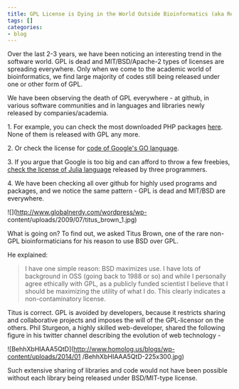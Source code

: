 ```yaml
---
title: GPL License is Dying in the World Outside Bioinformatics (aka Real World)
tags: []
categories:
- blog
---
```

Over the last 2-3 years, we have been noticing an interesting trend in the
software world. GPL is dead and MIT/BSD/Apache-2 types of licenses are
spreading everywhere. Only when we come to the academic world of
bioinformatics, we find large majority of codes still being released under one
or other form of GPL.
<!--more-->

We have been observing the death of GPL everywhere - at github, in various
software communities and in languages and libraries newly released by
companies/academia.

1\. For example, you can check the most downloaded PHP packages
[here](https://packagist.org/explore/popular). None of them is released with
GPL any more.

2\. Or check the license for [code of Google's GO
language](http://golang.org/LICENSE).

3\. If you argue that Google is too big and can afford to throw a few
freebies, [check the license of Julia
language](https://github.com/JuliaLang/julia/blob/master/LICENSE.md) released
by three programmers.

4\. We have been checking all over github for highly used programs and
packages, and we notice the same pattern - GPL is dead and MIT/BSD are
everywhere.

![](http://www.globalnerdy.com/wordpress/wp-
content/uploads/2009/07/titus_brown_1.jpg)

What is going on? To find out, we asked Titus Brown, one of the rare non-GPL
bioinformaticians for his reason to use BSD over GPL.

He explained:

> I have one simple reason: BSD maximizes use. I have lots of background in
OSS (going back to 1988 or so) and while I personally agree ethically with
GPL, as a publicly funded scientist I believe that I should be maximizing the
utility of what I do. This clearly indicates a non-contaminatory license.

Titus is correct. GPL is avoided by developers, because it restricts sharing
and collaborative projects and imposes the will of the GPL-licensor on the
others. Phil Sturgeon, a highly skilled web-developer, shared the following
figure in his twitter channel describing the evolution of web technology -

![BehhXbHIAAA5QtD](http://www.homolog.us/blogs/wp-content/uploads/2014/01
/BehhXbHIAAA5QtD-225x300.jpg)

Such extensive sharing of libraries and code would not have been possible
without each library being released under BSD/MIT-type license.

